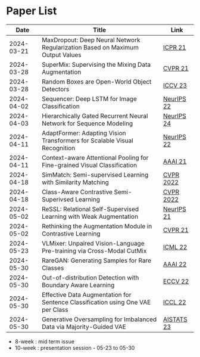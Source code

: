 # Paper List

| Date       | Title | Link |
|------------|-------|------|
| 2024-03-21 | MaxDropout: Deep Neural Network Regularization Based on Maximum Output Values | [ICPR 21](https://arxiv.org/abs/2007.13723) |
| 2024-03-28 | SuperMix: Supervising the Mixing Data Augmentation | [CVPR 21](https://openaccess.thecvf.com/content/CVPR2021/html/Dabouei_SuperMix_Supervising_the_Mixing_Data_Augmentation_CVPR_2021_paper.html) |
| 2024-03-28 | Random Boxes are Open-World Object Detectors | [ICCV 23](https://openaccess.thecvf.com/content/ICCV2023/html/Wang_Random_Boxes_Are_Open-world_Object_Detectors_ICCV_2023_paper.html) |
| 2024-04-02 | Sequencer: Deep LSTM for Image Classification | [NeurIPS 22](https://proceedings.neurips.cc/paper_files/paper/2022/hash/f9d7d6c695bc983fcfb5b70a5fbdfd2f-Abstract-Conference.html) |
| 2024-04-03 | Hierarchically Gated Recurrent Neural Network for Sequence Modeling | [NeurIPS 24](https://proceedings.neurips.cc/paper_files/paper/2023/hash/694be3548697e9cc8999d45e8d16fe1e-Abstract-Conference.html) |
| 2024-04-11 | AdaptFormer: Adapting Vision Transformers for Scalable Visual Recognition | [NeurIPS 22](https://proceedings.neurips.cc/paper_files/paper/2022/hash/69e2f49ab0837b71b0e0cb7c555990f8-Abstract-Conference.html) |
| 2024-04-11 | Context-aware Attentional Pooling for Fine-grained Visual Classification | [AAAI 21](https://ojs.aaai.org/index.php/AAAI/article/view/16176) |
| 2024-04-18 | SimMatch: Semi-supervised Learning with Similarity Matching | [CVPR 2022](https://openaccess.thecvf.com/content/CVPR2022/html/Zheng_SimMatch_Semi-Supervised_Learning_With_Similarity_Matching_CVPR_2022_paper.html) |
| 2024-04-18 | Class-Aware Contrastive Semi-Superivsed Learning | [CVPR 2022](https://openaccess.thecvf.com/content/CVPR2022/html/Yang_Class-Aware_Contrastive_Semi-Supervised_Learning_CVPR_2022_paper.html) |
| 2024-05-02 | ReSSL: Relational Self-Supervised Learning with Weak Augmentation | [NeurIPS 21](https://proceedings.neurips.cc/paper_files/paper/2021/hash/14c4f36143b4b09cbc320d7c95a50ee7-Abstract.html) |
| 2024-05-02 | Rethinking the Augmentation Module in Contrastive Learning | [CVPR 21](https://openaccess.thecvf.com/content/CVPR2022/html/Zhang_Rethinking_the_Augmentation_Module_in_Contrastive_Learning_Learning_Hierarchical_Augmentation_CVPR_2022_paper.html) |
| 2024-05-23 | VLMixer: Unpaired Vision-Language Pre-training via Cross-Modal CutMix | [ICML 22](https://arxiv.org/abs/2206.08919) |
| 2024-05-30 | RareGAN: Generating Samples for Rare Classes | [AAAI 22](https://ojs.aaai.org/index.php/AAAI/article/view/20715) |
| 2024-05-30 | Out-of-distribution Detection with Boundary Aware Learning | [ECCV 22](https://link.springer.com/chapter/10.1007/978-3-031-20053-3_14) |
| 2024-05-30 | Effective Data Augmentation for Sentence Classification using One VAE per Class | [ICCL 22](https://aclanthology.org/2022.coling-1.305/) |
| 2024-05-30 | Generative Oversampling for Imbalanced Data via Majority-Guided VAE | [AISTATS 23](https://proceedings.mlr.press/v206/ai23a.html) |


* 8-week : mid term issue
* 10-week : presentation session - 05-23 to 05-30
